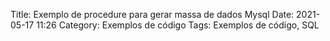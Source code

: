 Title: Exemplo de procedure para gerar massa de dados Mysql
Date: 2021-05-17 11:26
Category: Exemplos de código
Tags: Exemplos de código, SQL

<script src="https://gist.github.com/lucaseduardo101/423b6de4ba4566a0dd4183e2c961d13f.js"></script>